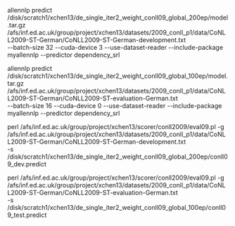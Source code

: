 allennlp predict  /disk/scratch1/xchen13/de_single_iter2_weight_conll09_global_200ep/model.tar.gz \
/afs/inf.ed.ac.uk/group/project/xchen13/datasets/2009_conll_p1/data/CoNLL2009-ST-German/CoNLL2009-ST-German-development.txt \
--batch-size 32 --cuda-device 3  --use-dataset-reader --include-package myallennlp --predictor dependency_srl 


allennlp predict  /disk/scratch1/xchen13/de_single_iter2_weight_conll09_global_100ep/model.tar.gz \
/afs/inf.ed.ac.uk/group/project/xchen13/datasets/2009_conll_p1/data/CoNLL2009-ST-German/CoNLL2009-ST-evaluation-German.txt \
--batch-size 16 --cuda-device 0  --use-dataset-reader --include-package myallennlp --predictor dependency_srl 



 perl /afs/inf.ed.ac.uk/group/project/xchen13/scorer/conll2009/eval09.pl -g /afs/inf.ed.ac.uk/group/project/xchen13/datasets/2009_conll_p1/data/CoNLL2009-ST-German/CoNLL2009-ST-German-development.txt \
-s /disk/scratch1/xchen13/de_single_iter2_weight_conll09_global_200ep/conll09_dev.predict


 perl /afs/inf.ed.ac.uk/group/project/xchen13/scorer/conll2009/eval09.pl -g /afs/inf.ed.ac.uk/group/project/xchen13/datasets/2009_conll_p1/data/CoNLL2009-ST-German/CoNLL2009-ST-evaluation-German.txt \
-s /disk/scratch1/xchen13/de_single_iter2_weight_conll09_global_100ep/conll09_test.predict